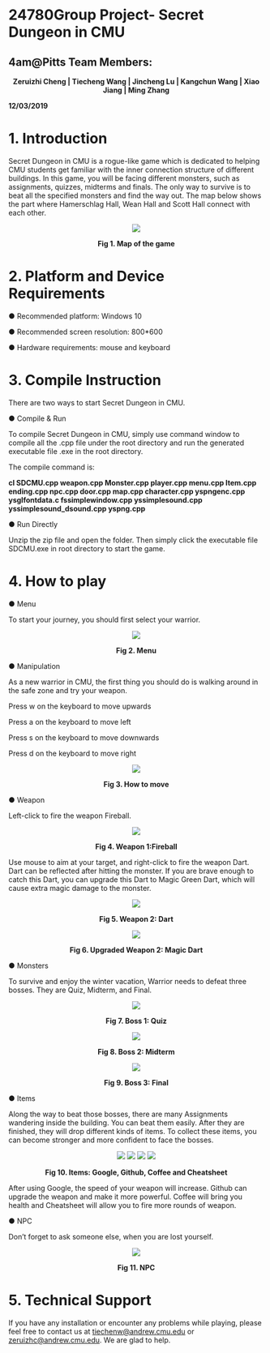 # 24780Group Project- Secret Dungeon in CMU



## 4am@Pitts Team Members:
<p align="center">
    <b>Zeruizhi Cheng |
    Tiecheng Wang |
    Jincheng Lu |
    Kangchun Wang |
    Xiao Jiang |
    Ming Zhang</b>
</p>
<strong>12/03/2019</strong>

# 1. Introduction

Secret Dungeon in CMU is a rogue-like game which is dedicated to helping CMU students get familiar with the inner connection structure of different buildings. In this game, you will be facing different monsters, such as assignments, quizzes, midterms and finals. The only way to survive is to beat all the specified monsters and find the way out. The map below shows the part where Hamerschlag Hall, Wean Hall and Scott Hall connect with each other.

<div align=center><img src="https://github.com/MarvelousV/24780FinalProject/blob/master/ReadMe%20Image/1580093359672.png"/></div>
    
<p align="center">
    <b>Fig 1. Map of the game</b>
</p>


# 2. Platform and Device Requirements

●   Recommended platform: Windows 10

●   Recommended screen resolution: 800*600

●   Hardware requirements: mouse and keyboard

# 3. Compile Instruction

There are two ways to start Secret Dungeon in CMU. 

●   Compile & Run

To compile Secret Dungeon in CMU, simply use command window to compile all the .cpp file under the root directory and run the generated executable file .exe in the root directory.

The compile command is: 

**cl SDCMU.cpp weapon.cpp Monster.cpp player.cpp menu.cpp Item.cpp ending.cpp npc.cpp door.cpp map.cpp character.cpp yspngenc.cpp ysglfontdata.c fssimplewindow.cpp yssimplesound.cpp yssimplesound_dsound.cpp yspng.cpp**


●   Run Directly

Unzip the zip file and open the folder. Then simply click the executable file SDCMU.exe in root directory to start the game.

# 4. How to play

●  Menu

To start your journey, you should first select your warrior. 

<div align=center><img src="https://github.com/MarvelousV/24780FinalProject/blob/master/ReadMe%20Image/1580093453054.png"/></div>

<p align="center">
    <b>Fig 2. Menu</b>
</p>
    

●  Manipulation

As a new warrior in CMU, the first thing you should do is walking around in the safe zone and try your weapon. 

 

Press w on the keyboard to move upwards

Press a on the keyboard to move left

Press s on the keyboard to move downwards

Press d on the keyboard to move right

<div align=center><img src="https://github.com/MarvelousV/24780FinalProject/blob/master/ReadMe%20Image/1580093523834.png"/></div>

<p align="center">
    <b>Fig 3. How to move</b>
</p>
    

●  Weapon

Left-click to fire the weapon Fireball. 

  <div align=center>
      
  </div>

<div align=center><img src="https://github.com/MarvelousV/24780FinalProject/blob/master/ReadMe%20Image/1580093796847.png"/></div>

<p align="center">
    <b>Fig 4. Weapon 1:Fireball</b>
</p>

 

Use mouse to aim at your target, and right-click to fire the weapon Dart. Dart can be reflected after hitting the monster. If you are brave enough to catch this Dart, you can upgrade this Dart to Magic Green Dart, which will cause extra magic damage to the monster.

<div align=center><img src="https://github.com/MarvelousV/24780FinalProject/blob/master/ReadMe%20Image/1580093877661.png"/></div>

<p align="center">
    <b>Fig 5. Weapon 2: Dart</b>
</p>

 

<div align=center><img src="https://github.com/MarvelousV/24780FinalProject/blob/master/ReadMe%20Image/1580093991216.png"/></div>

<p align="center">
    <b>Fig 6. Upgraded Weapon 2: Magic Dart</b>
</p>

 

●  Monsters

To survive and enjoy the winter vacation, Warrior needs to defeat three bosses. They are Quiz, Midterm, and Final.

<div align=center><img src="https://github.com/MarvelousV/24780FinalProject/blob/master/ReadMe%20Image/1580094046868.png"/></div>

<p align="center">
    <b>Fig 7. Boss 1: Quiz</b>
</p>



<div align=center><img src="https://github.com/MarvelousV/24780FinalProject/blob/master/ReadMe%20Image/1580094093000.png"/></div>

<p align="center">
    <b>Fig 8. Boss 2: Midterm</b>
</p>


<div align=center><img src="https://github.com/MarvelousV/24780FinalProject/blob/master/ReadMe%20Image/1580094394718.png"/></div>

<p align="center">
    <b>Fig 9. Boss 3: Final</b>
</p>

 

●  Items 

Along the way to beat those bosses, there are many Assignments wandering inside the building. You can beat them easily. After they are finished, they will drop different kinds of items. To collect these items, you can become stronger and more confident to face the bosses.

<p align="center">
    <img src="https://github.com/MarvelousV/24780FinalProject/blob/master/ReadMe%20Image/1580094745459.png">
    <img src="https://github.com/MarvelousV/24780FinalProject/blob/master/ReadMe%20Image/1580094751293.png">
    <img src="https://github.com/MarvelousV/24780FinalProject/blob/master/ReadMe%20Image/1580094804179.png">
    <img src="https://github.com/MarvelousV/24780FinalProject/blob/master/ReadMe%20Image/1580094832538.png">
</p>

<p align="center">
    <b>Fig 10. Items: Google, Github, Coffee and Cheatsheet</b>
</p>

 

After using Google, the speed of your weapon will increase. Github can upgrade the weapon and make it more powerful. Coffee will bring you health and Cheatsheet will allow you to fire more rounds of weapon.

 
●  NPC

Don’t forget to ask someone else, when you are lost yourself.
<div align=center><img src="https://github.com/MarvelousV/24780FinalProject/blob/master/ReadMe%20Image/20200126223059329.png"/></div>
  
<p align="center">
    <b>Fig 11. NPC</b>
</p>


# 5. Technical Support

If you have any installation or encounter any problems while playing, please feel free to contact us at [tiechenw@andrew.cmu.edu](mailto:tiechenw@andrew.cmu.edu) or [zeruizhc@andrew.cmu.edu](mailto:zeruizhc@andrew.cmu.edu). We are glad to help.

